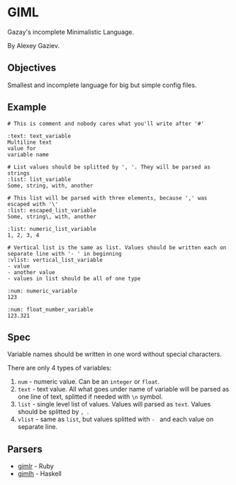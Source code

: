 # GIML

Gazay's incomplete Minimalistic Language.

By Alexey Gaziev.

## Objectives

Smallest and incomplete language for big but simple config files.

## Example

```giml
# This is comment and nobody cares what you'll write after '#'

:text: text_variable
Multiline text
value for
variable name

# List values should be splitted by ', '. They will be parsed as strings
:list: list_variable
Some, string, with, another

# This list will be parsed with three elements, because ',' was escaped with '\'
:list: escaped_list_variable
Some, string\, with, another

:list: numeric_list_variable
1, 2, 3, 4

# Vertical list is the same as list. Values should be written each on separate line with '- ' in beginning
:vlist: vertical_list_variable
- value
- another value
- values in list should be all of one type

:num: numeric_variable
123

:num: float_number_variable
123.321
```

## Spec

Variable names should be written in one word without special characters.

There are only 4 types of variables:

1. `num`    - numeric value. Can be an `integer` or `float`.
2. `text`   - text value. All what goes under name of variable will be parsed as one line of text, splitted if needed with `\n` symbol.
3. `list`   - single level list of values. Values will parsed as `text`. Values should be splitted by `, `.
4. `vlist`  - same as `list`, but values splitted with `- ` and each value on separate line.

## Parsers

- [gimlr](https://github.com/gazay/gimlr) - Ruby
- [gimlh](https://github.com/gazay/gimlh) - Haskell
